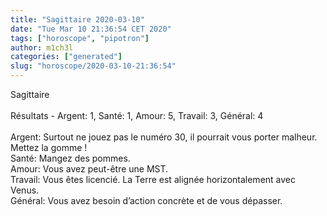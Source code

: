 ```yaml
---
title: "Sagittaire 2020-03-10"
date: "Tue Mar 10 21:36:54 CET 2020"
tags: ["horoscope", "pipotron"]
author: m1ch3l
categories: ["generated"]
slug: "horoscope/2020-03-10-21:36:54"
---
```


Sagittaire<br>
<br>
Résultats - Argent: 1, Santé: 1, Amour: 5, Travail: 3, Général: 4<br>
<br>
Argent:  Surtout ne jouez pas le numéro 30, il pourrait vous porter malheur. Mettez la gomme !<br>
Santé:   Mangez des pommes. <br>
Amour:   Vous avez peut-être une MST. <br>
Travail: Vous êtes licencié. La Terre est alignée horizontalement avec Venus.<br>
Général: Vous avez besoin d’action concrète et de vous dépasser.<br>
